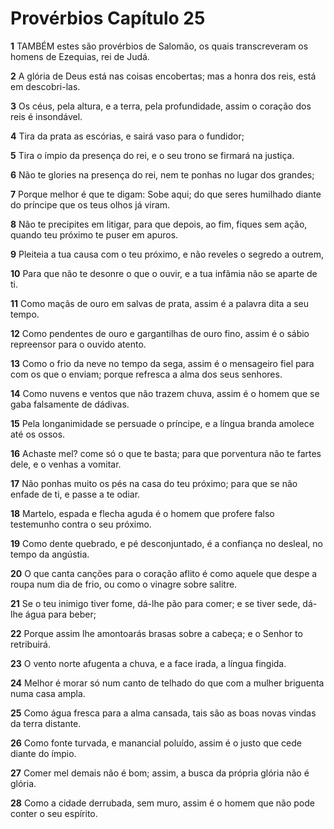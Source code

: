 # Provérbios Capítulo 25

**1** 	TAMBÉM estes são provérbios de Salomão, os quais transcreveram os homens de Ezequias, rei de Judá.

**2** 	A glória de Deus está nas coisas encobertas; mas a honra dos reis, está em descobri-las.

**3** 	Os céus, pela altura, e a terra, pela profundidade, assim o coração dos reis é insondável.

**4** 	Tira da prata as escórias, e sairá vaso para o fundidor;

**5** 	Tira o ímpio da presença do rei, e o seu trono se firmará na justiça.

**6** 	Não te glories na presença do rei, nem te ponhas no lugar dos grandes;

**7** 	Porque melhor é que te digam: Sobe aqui; do que seres humilhado diante do príncipe que os teus olhos já viram.

**8** 	Não te precipites em litigar, para que depois, ao fim, fiques sem ação, quando teu próximo te puser em apuros.

**9** 	Pleiteia a tua causa com o teu próximo, e não reveles o segredo a outrem,

**10** 	Para que não te desonre o que o ouvir, e a tua infâmia não se aparte de ti.

**11** 	Como maçãs de ouro em salvas de prata, assim é a palavra dita a seu tempo.

**12** 	Como pendentes de ouro e gargantilhas de ouro fino, assim é o sábio repreensor para o ouvido atento.

**13** 	Como o frio da neve no tempo da sega, assim é o mensageiro fiel para com os que o enviam; porque refresca a alma dos seus senhores.

**14** 	Como nuvens e ventos que não trazem chuva, assim é o homem que se gaba falsamente de dádivas.

**15** 	Pela longanimidade se persuade o príncipe, e a língua branda amolece até os ossos.

**16** 	Achaste mel? come só o que te basta; para que porventura não te fartes dele, e o venhas a vomitar.

**17** 	Não ponhas muito os pés na casa do teu próximo; para que se não enfade de ti, e passe a te odiar.

**18** 	Martelo, espada e flecha aguda é o homem que profere falso testemunho contra o seu próximo.

**19** 	Como dente quebrado, e pé desconjuntado, é a confiança no desleal, no tempo da angústia.

**20** 	O que canta canções para o coração aflito é como aquele que despe a roupa num dia de frio, ou como o vinagre sobre salitre.

**21** 	Se o teu inimigo tiver fome, dá-lhe pão para comer; e se tiver sede, dá-lhe água para beber;

**22** 	Porque assim lhe amontoarás brasas sobre a cabeça; e o Senhor to retribuirá.

**23** 	O vento norte afugenta a chuva, e a face irada, a língua fingida.

**24** 	Melhor é morar só num canto de telhado do que com a mulher briguenta numa casa ampla.

**25** 	Como água fresca para a alma cansada, tais são as boas novas vindas da terra distante.

**26** 	Como fonte turvada, e manancial poluído, assim é o justo que cede diante do ímpio.

**27** 	Comer mel demais não é bom; assim, a busca da própria glória não é glória.

**28** 	Como a cidade derrubada, sem muro, assim é o homem que não pode conter o seu espírito.

